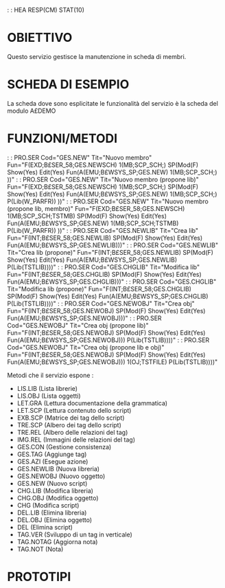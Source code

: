  :  : HEA RESP(CM) STAT(10)
# OBIETTIVO
Questo servizio gestisce la manutenzione in scheda di membri.

# SCHEDA DI ESEMPIO
La scheda dove sono esplicitate le funzionalità del servizio è la scheda del modulo A£DEMO

# FUNZIONI/METODI
 :  : PRO.SER Cod="GES.NEW" Tit="Nuovo membro" Fun="F(EXD;B£SER_58;GES.NEWSCH) 1(MB;SCP_SCH;) SP(Mod(F) Show(Yes) Edit(Yes) Fun(A(EMU;B£WSYS_SP;GES.NEW) 1(MB;SCP_SCH;) ))"
 :  : PRO.SER Cod="GES.NEW" Tit="Nuovo membro (propone lib)" Fun="F(EXD;B£SER_58;GES.NEWSCH) 1(MB;SCP_SCH;) SP(Mod(F) Show(Yes) Edit(Yes) Fun(A(EMU;B£WSYS_SP;GES.NEW) 1(MB;SCP_SCH;) P(Lib(W_PARFR)) ))"
 :  : PRO.SER Cod="GES.NEW" Tit="Nuovo membro (propone lib, membro)" Fun="F(EXD;B£SER_58;GES.NEWSCH) 1(MB;SCP_SCH;TSTMB) SP(Mod(F) Show(Yes) Edit(Yes) Fun(A(EMU;B£WSYS_SP;GES.NEW) 1(MB;SCP_SCH;TSTMB) P(Lib(W_PARFR)) ))"
 :  : PRO.SER Cod="GES.NEWLIB" Tit="Crea lib" Fun="F(INT;B£SER_58;GES.NEWLIB) SP(Mod(F) Show(Yes) Edit(Yes) Fun(A(EMU;B£WSYS_SP;GES.NEWLIB)))"
 :  : PRO.SER Cod="GES.NEWLIB" Tit="Crea lib (propone)" Fun="F(INT;B£SER_58;GES.NEWLIB) SP(Mod(F) Show(Yes) Edit(Yes) Fun(A(EMU;B£WSYS_SP;GES.NEWLIB) P(Lib(TSTLIB))))"
 :  : PRO.SER Cod="GES.CHGLIB" Tit="Modifica lib" Fun="F(INT;B£SER_58;GES.CHGLIB) SP(Mod(F) Show(Yes) Edit(Yes) Fun(A(EMU;B£WSYS_SP;GES.CHGLIB)))"
 :  : PRO.SER Cod="GES.CHGLIB" Tit="Modifica lib (propone)" Fun="F(INT;B£SER_58;GES.CHGLIB) SP(Mod(F) Show(Yes) Edit(Yes) Fun(A(EMU;B£WSYS_SP;GES.CHGLIB) P(Lib(TSTLIB))))"
 :  : PRO.SER Cod="GES.NEWOBJ" Tit="Crea obj" Fun="F(INT;B£SER_58;GES.NEWOBJ) SP(Mod(F) Show(Yes) Edit(Yes) Fun(A(EMU;B£WSYS_SP;GES.NEWOBJ)))"
 :  : PRO.SER Cod="GES.NEWOBJ" Tit="Crea obj (propone lib)" Fun="F(INT;B£SER_58;GES.NEWOBJ) SP(Mod(F) Show(Yes) Edit(Yes) Fun(A(EMU;B£WSYS_SP;GES.NEWOBJ))) P(Lib(TSTLIB))))"
 :  : PRO.SER Cod="GES.NEWOBJ" Tit="Crea obj (propone lib e obj)" Fun="F(INT;B£SER_58;GES.NEWOBJ) SP(Mod(F) Show(Yes) Edit(Yes) Fun(A(EMU;B£WSYS_SP;GES.NEWOBJ))) 1(OJ;TSTFILE) P(Lib(TSTLIB))))"

Metodi che il servizio espone : 
-  LIS.LIB (Lista librerie)
-  LIS.OBJ (Lista oggetti)
-  LET.GRA (Lettura documentazione della grammatica)
-  LET.SCP (Lettura contenuto dello script)
-  EXB.SCP (Matrice dei tag dello script)
-  TRE.SCP (Albero dei tag dello script)
-  TRE.REL (Albero delle relazioni del tag)
-  IMG.REL (Immagini delle relazioni del tag)
-  GES.CON (Gestione consistenza)
-  GES.TAG (Aggiunge tag)
-  GES.AZI (Esegue azione)
-  GES.NEWLIB (Nuova libreria)
-  GES.NEWOBJ (Nuovo oggetto)
-  GES.NEW (Nuovo script)
-  CHG.LIB (Modifica libreria)
-  CHG.OBJ (Modifica oggetto)
-  CHG (Modifica script)
-  DEL.LIB (Elimina libreria)
-  DEL.OBJ (Elimina oggetto)
-  DEL (Elimina script)
-  TAG.VER (Sviluppo di un tag in verticale)
-  TAG.NOTAG (Aggiorna nota)
-  TAG.NOT (Nota)

# PROTOTIPI
